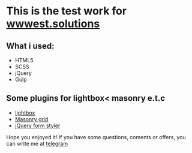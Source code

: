 This is the test work for [wwwest.solutions](http://wwwest.solutions/)
===
What i used:
---
* HTML5
* SCSS
* jQuery
* Gulp

Some plugins for lightbox< masonry e.t.c
---
* [lightbox](https://lokeshdhakar.com/projects/lightbox2/)
* [Masonry grid](https://masonry.desandro.com/)
* [jQuery form styler](http://dimox.name/jquery-form-styler/)

Hope you enjoyed it!
If you have some questions, coments or offers, you can write me at [telegram](https://t.me/Jezitis)
